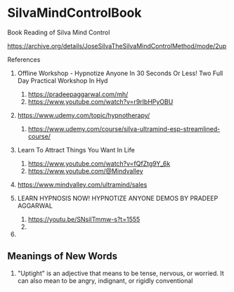 # SilvaMindControlBook
Book Reading of Silva Mind Control


https://archive.org/details/JoseSilvaTheSilvaMindControlMethod/mode/2up


References

1. Offline Workshop - Hypnotize Anyone In 30 Seconds Or Less! Two Full Day Practical Workshop In Hyd
   1. https://pradeepaggarwal.com/mh/
   2. https://www.youtube.com/watch?v=r9rIbHPyOBU

2. https://www.udemy.com/topic/hypnotherapy/
   1. https://www.udemy.com/course/silva-ultramind-esp-streamlined-course/    

3. Learn To Attract Things You Want In Life
   1. https://www.youtube.com/watch?v=fQfZtg9Y_6k
   2. https://www.youtube.com/@Mindvalley

4. https://www.mindvalley.com/ultramind/sales

5. LEARN HYPNOSIS NOW! HYPNOTIZE ANYONE DEMOS BY PRADEEP AGGARWAL
   1. https://youtu.be/SNsiITmmw-s?t=1555
   2. 

6. 

## Meanings of New Words

1. "Uptight" is an adjective that means to be tense, nervous, or worried. It can also mean to be angry, indignant, or rigidly conventional

